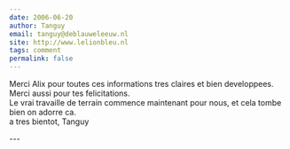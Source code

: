 ```yaml
---
date: 2006-06-20
author: Tanguy
email: tanguy@deblauweleeuw.nl
site: http://www.lelionbleu.nl
tags: comment
permalink: false
---
```


<p>Merci Alix pour toutes ces informations tres claires et bien developpees. Merci aussi pour tes felicitations.<br />
Le vrai travaille de terrain commence maintenant pour nous, et cela tombe bien on adorre ca.<br />
a tres bientot, Tanguy</p>
---
